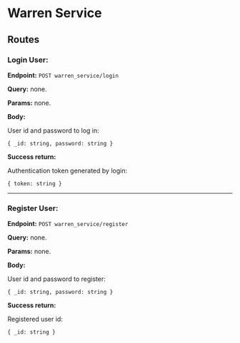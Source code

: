 # Warren Service

## Routes

### **Login User**:

**Endpoint:** `POST warren_service/login`

**Query:** none.

**Params:** none.

**Body:**

User id and password to log in:

``
{
  _id: string,
  password: string
}
``

**Success return:**

Authentication token generated by login:

``
{
  token: string
}
``

---

### **Register User**:

**Endpoint:** `POST warren_service/register`

**Query:** none.

**Params:** none.

**Body:**

User id and password to register:

``
{
  _id: string,
  password: string
}
``

**Success return:**

Registered user id:

``
{
  _id: string
}
``
